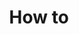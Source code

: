 ---
layout: collect
title: How to
permalink: /how-to/
sitemap: true
pagination: 
  enabled: true
  category: 
  permalink: /:num/
  title: 'How to - Page :num'

---